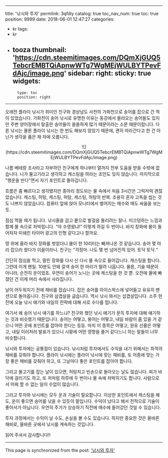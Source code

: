 
---
title: '낚시와 투자'
permlink: 3qfdiy
catalog: true
toc_nav_num: true
toc: true
position: 9999
date: 2018-06-01 12:47:27
categories:
- kr
tags:
- kr
- tooza
thumbnail: 'https://cdn.steemitimages.com/DQmXjGUQ5TebcrEMBTQiApnwWTg7WgMEjWULBYTPevFdAjc/image.png'
sidebar:
    right:
        sticky: true
widgets:
    -
        type: toc
        position: right
---


오래전 플라이 낚시가 취미인 친구와 경상남도 사천의 가화천으로 송어를 잡으로 간 적이 있었습니다. 가화천이 송어 낚시로 유명한 이유는 동강에서 올라오는 송어들도 있지만 주변 양어장에서 탈출한  송어들이 쏠쏠하게 많기 때문이라는 소문 때문이랍니다. 다른 낚시는 물론 플라이 낚시는 한 번도 해보지 않았기 때문에, 괜히 따라간다고 한 건 아닌가 생각을 품은 채 차에 오릅니다.

<center>
![](https://cdn.steemitimages.com/DQmXjGUQ5TebcrEMBTQiApnwWTg7WgMEjWULBYTPevFdAjc/image.png)
</center>

나름 베테랑 조사라고 자부하던 친구에게 하나부터 열까지 전부 도움을 받을 수밖에 없습니다. 니가 물고기라고 생각하고 캐스팅을 하라는 조언도 잊지 않습니다. 마지막으로 "행운을 빈다"면서 자기 포인트로 돌아갑니다.  

흐름은 좀 빠르다고 생각됐지만 종아리 정도되는 물 속에서 처음 3시간은 그럭저럭 괜찮았습니다. 캐스팅, 허탕, 캐스팅, 허탕, 캐스팅, 허탕의 반복. 조용히 혼자 고독을 씹는 것도 나쁘지 않았습니다. 컴퓨터 앞에 앉아 모니터에서 벌어지는 매수와 매도 싸움을 보는 듯. 

점심 먹을 때가 됩니다. 낚시줄을 감고 뭍으로 발걸음 돌리려는 찰나. 미끄덩하는 느낌과 함께 물 속으로 처박힙니다. “야 수영왔냐!” 이렇게 하길 두 번이나.  바지 장화에 물이 들어차자 미쉐린 타이어 광고의 인형 같다고나 할까요.

땅 위에 올라 바지 장화를 벗었더니 물이 한 10리터는 빠져나온 것 같습니다. 송어 몇 마리 잡으러 왔다가 이꼴이라니. 친구는 "걱정마. 나도 몇 번 넘어진적 있어. 토닥 토닥.“

간딘히 점심을 먹고, 말린 장화를 다시 신 다시 물 속으로 들어갑니다. 캐스팅을 합니다. 그런데 이게 왠일. 10분도 안돼 갈색 송어 한 마리가 딸려 나옵니다. 물론, 기술 때문이 아니라,  순전히 운이었죠. 우연이 송어가 노니는 곳에 캐스팅을 한 것 뿐. 오전에 물에 빠졌던 건 이제 머리 속에서 사라집니다.

날이 어두워지기 전에 채비를 접습니다. 잡은 송어를 아이스박스에 넣어들고 유유히 팬션으로 돌아옵니다. 친구와 삼겹살을 굽습니다. 역시 낚시 와서는 삽겹살입니다. 소주 한 잔에 오늘 낚시 얘기와 내일의 전략에 대해 서로 수다를 떱니다. 

여기서 왜 송어 낚시 얘기를 하느냐? 친구와 했던 낚시 얘기가 문득 투자에 대해 얘기하는 것과 비슷했기 때문입니다. 송어는 어떻고, 붕어는 어떻고, 내일 바람이 좀 있을 거 같으니 어떤 곳에 포인트를 잡아야 한다는 등등. 마치 이 종목은 어떻고, 원유 선물은 어떻고, 내일 이러저러 발표가 있으니 시황에 어떤 영향을 줄거 같다느니 하는 말들이 너무 비슷합니다.

낚시와 투자에는 공통점이 있습니다. 낚시처럼 투자에서도 수익을 내기 위해서는 최적의 채비를 갖춰야 합니다.  플라이 낚시에는 플라이 낚시에 맞는 채비를, 또 어종에 맞는 가장 좋은 채비를 갖춰야 하고, 또 그날마다 좋은 포인트를 잡아야 합니다. 

그리고 물고기를 잡는 날이 있으면, 허탕치고 빈손으로 돌아오는 날도 많습니다.  찌가 바닥에 걸리기도 하고, 또 저처럼 하루에 두 번이나 물 속에 처박히기도 합니다.  사람으로서 어찌 할 수 없는 일이 수없이 많습니다. 

그리고 투자와 낚시에는 모두 운과 기술이 필요합니다. 이상한 포인트에서 캐스팅을 해도, 운이 좋으면 송어를 낚을 수 있듯이 말입니다. 수익이 났다고 해서 전적으로 기술이 좋아서가 아닙니다. 우연히 주가가 상승하기 직전에 매수에 들어갔던 것일 수 있습니다.

투자 과정에서는 수익이 날 수도, 손실을 볼 수도 있습니다. 하지만 중요한 것은 올바른 채비로, 올바른 곳에서 낚시를 계속하는 것입니다.

읽어 주셔서 감사합니다!!

- - -

This page is synchronized from the post: ['낚시와 투자'](https://steemit.com/@pius.pius/3qfdiy)
